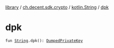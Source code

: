[library](../../index.md) / [ch.decent.sdk.crypto](../index.md) / [kotlin.String](index.md) / [dpk](./dpk.md)

# dpk

`fun `[`String`](https://kotlinlang.org/api/latest/jvm/stdlib/kotlin/-string/index.html)`.dpk(): `[`DumpedPrivateKey`](../-dumped-private-key/index.md)